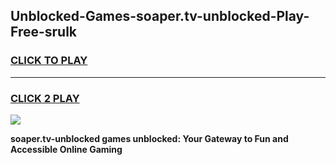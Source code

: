 
## Unblocked-Games-soaper.tv-unblocked-Play-Free-srulk
<h3>
<a href="https://premium76.site?title=soaper.tv-unblocked&ref=18A1">CLICK TO PLAY</a></h3>
<hr>

<h3>
<a href="https://premium76.site?title=soaper.tv-unblocked&ref=18A1">CLICK 2 PLAY</a>
  
</h3>

<a href="https://premium76.site?title=soaper.tv-unblocked&ref=18A1"><img src="https://clearcache.store/games.png"></a>


**soaper.tv-unblocked games unblocked: Your Gateway to Fun and Accessible Online Gaming**
